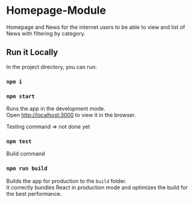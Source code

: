 # Homepage-Module
Homepage and News for the internet users to be able to view and list of News
with filtering by category.

## Run it Locally 

In the project directory, you can run:

### `npm i`
### `npm start`

Runs the app in the development mode.\
Open [http://localhost:3000](http://localhost:3000) to view it in the browser.


Testing command  => not done yet 

### `npm test`


Build command
### `npm run build`

Builds the app for production to the `build` folder.\
It correctly bundles React in production mode and optimizes the build for the best performance.
